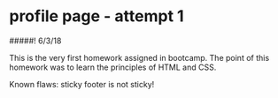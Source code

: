 # profile page - attempt 1
#####! 6/3/18

This is the very first homework assigned in bootcamp. The point of this homework was to learn the principles of HTML and CSS.

Known flaws: sticky footer is not sticky!
